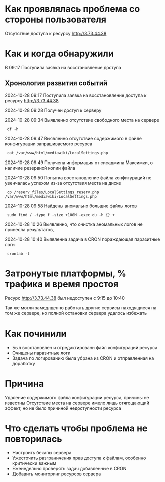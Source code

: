# Как проявлялась проблема со стороны пользователя

Отсутствие доступа к ресурсу http://3.73.44.38

# Как и когда обнаружили

В 09:17 Поступила заявка на восстановление доступа

## Хронология развития событий

2024-10-28 09:17 Поступила заявка на восстановление доступа к ресурсу http://3.73.44.38

2024-10-28 09:28 Получен доступ к серверу

2024-10-28 09:34 Выявленно отсутствие свободного места на сервере
```console
 df -h
```

2024-10-28 09:47 Выявленно отсутствие содержимого в файле конфигурации запрашиваемого ресурса
```console
 cat /var/www/html/mediawiki/LocalSettings.php
```

2024-10-28 09:49 Получена информация от сисадмина Максимки, о наличие резервной копии файла

2024-10-28 09:50 Попытка восстановление файла конфигураций не увенчалась успехом из-за отсутствия места на диске
```console
 cp /reserv_files/LocalSettings_reserv.php  /var/www/html/mediawiki/LocalSettings.php
```

2024-10-28 09:58 Найдены аномально большие файлы логов
```console
 sudo find / -type f -size +100M -exec du -h {} +
```

2024-10-28 10:26 Выявленно, что очистка аномальных логов не принесла результатов,

2024-10-28 10:40 Выявленна задача в CRON пораждающая паразитные логи
```console
 crontab -l
```

# Затронутые платформы, % трафика и время простоя

Ресурс http://3.73.44.38 был недоступен с 9:15 до 10:40

Так же могли замедлденно работать другие сервисы находящиеся на том же сервере, но полной остановки сервера удалось избежать

# Как починили

 - Был восстановлен и отредактированн файл конфигураций ресурса
 - Очищены паразитные логи
 - Задача по логированию была убрана из CRON и отправленная на доработку

# Причина

Удаление содержимого файла конфигурации ресурса, причины не известны
Отсутствие места на сервере имело лишь отягощающий эффект, но не было причиной недоступности ресурса


# Что сделать чтобы проблема не повторилась

- Настроить бекапы сервера
- Ужесточить разграничения прав доступа к файлам, особенно критически важным
- Еженедельно проверять задач добавленные в CRON
- Добавить мониторинг ресурсов сервера
